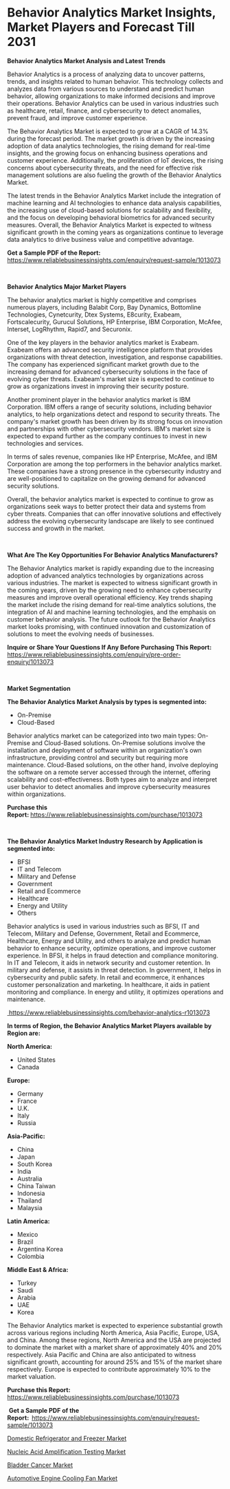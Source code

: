 <p><h1>Behavior Analytics Market Insights, Market Players and Forecast Till 2031</h1></p><p><strong>Behavior Analytics Market Analysis and Latest Trends</strong></p>
<p><p>Behavior Analytics is a process of analyzing data to uncover patterns, trends, and insights related to human behavior. This technology collects and analyzes data from various sources to understand and predict human behavior, allowing organizations to make informed decisions and improve their operations. Behavior Analytics can be used in various industries such as healthcare, retail, finance, and cybersecurity to detect anomalies, prevent fraud, and improve customer experience.</p><p>The Behavior Analytics Market is expected to grow at a CAGR of 14.3% during the forecast period. The market growth is driven by the increasing adoption of data analytics technologies, the rising demand for real-time insights, and the growing focus on enhancing business operations and customer experience. Additionally, the proliferation of IoT devices, the rising concerns about cybersecurity threats, and the need for effective risk management solutions are also fueling the growth of the Behavior Analytics Market.</p><p>The latest trends in the Behavior Analytics Market include the integration of machine learning and AI technologies to enhance data analysis capabilities, the increasing use of cloud-based solutions for scalability and flexibility, and the focus on developing behavioral biometrics for advanced security measures. Overall, the Behavior Analytics Market is expected to witness significant growth in the coming years as organizations continue to leverage data analytics to drive business value and competitive advantage.</p></p>
<p><strong>Get a Sample PDF of the Report:&nbsp;</strong> <a href="https://www.reliablebusinessinsights.com/enquiry/request-sample/1013073">https://www.reliablebusinessinsights.com/enquiry/request-sample/1013073</a></p>
<p>&nbsp;</p>
<p><strong>Behavior Analytics Major Market Players</strong></p>
<p><p>The behavior analytics market is highly competitive and comprises numerous players, including Balabit Corp, Bay Dynamics, Bottomline Technologies, Cynetcurity, Dtex Systems, E8curity, Exabeam, Fortscalecurity, Gurucul Solutions, HP Enterprise, IBM Corporation, McAfee, Interset, LogRhythm, Rapid7, and Securonix.</p><p>One of the key players in the behavior analytics market is Exabeam. Exabeam offers an advanced security intelligence platform that provides organizations with threat detection, investigation, and response capabilities. The company has experienced significant market growth due to the increasing demand for advanced cybersecurity solutions in the face of evolving cyber threats. Exabeam's market size is expected to continue to grow as organizations invest in improving their security posture.</p><p>Another prominent player in the behavior analytics market is IBM Corporation. IBM offers a range of security solutions, including behavior analytics, to help organizations detect and respond to security threats. The company's market growth has been driven by its strong focus on innovation and partnerships with other cybersecurity vendors. IBM's market size is expected to expand further as the company continues to invest in new technologies and services.</p><p>In terms of sales revenue, companies like HP Enterprise, McAfee, and IBM Corporation are among the top performers in the behavior analytics market. These companies have a strong presence in the cybersecurity industry and are well-positioned to capitalize on the growing demand for advanced security solutions.</p><p>Overall, the behavior analytics market is expected to continue to grow as organizations seek ways to better protect their data and systems from cyber threats. Companies that can offer innovative solutions and effectively address the evolving cybersecurity landscape are likely to see continued success and growth in the market.</p></p>
<p>&nbsp;</p>
<p><strong>What Are The Key Opportunities For Behavior Analytics Manufacturers?</strong></p>
<p><p>The Behavior Analytics market is rapidly expanding due to the increasing adoption of advanced analytics technologies by organizations across various industries. The market is expected to witness significant growth in the coming years, driven by the growing need to enhance cybersecurity measures and improve overall operational efficiency. Key trends shaping the market include the rising demand for real-time analytics solutions, the integration of AI and machine learning technologies, and the emphasis on customer behavior analysis. The future outlook for the Behavior Analytics market looks promising, with continued innovation and customization of solutions to meet the evolving needs of businesses.</p></p>
<p><strong>Inquire or Share Your Questions If Any Before Purchasing This Report:</strong> <a href="https://www.reliablebusinessinsights.com/enquiry/pre-order-enquiry/1013073">https://www.reliablebusinessinsights.com/enquiry/pre-order-enquiry/1013073</a></p>
<p>&nbsp;</p>
<p><strong>Market Segmentation</strong></p>
<p><strong>The Behavior Analytics Market Analysis by types is segmented into:</strong></p>
<p><ul><li>On-Premise</li><li>Cloud-Based</li></ul></p>
<p><p>Behavior analytics market can be categorized into two main types: On-Premise and Cloud-Based solutions. On-Premise solutions involve the installation and deployment of software within an organization's own infrastructure, providing control and security but requiring more maintenance. Cloud-Based solutions, on the other hand, involve deploying the software on a remote server accessed through the internet, offering scalability and cost-effectiveness. Both types aim to analyze and interpret user behavior to detect anomalies and improve cybersecurity measures within organizations.</p></p>
<p><strong>Purchase this Report:&nbsp;</strong><a href="https://www.reliablebusinessinsights.com/purchase/1013073">https://www.reliablebusinessinsights.com/purchase/1013073</a></p>
<p>&nbsp;</p>
<p><strong>The Behavior Analytics Market Industry Research by Application is segmented into:</strong></p>
<p><ul><li>BFSI</li><li>IT and Telecom</li><li>Military and Defense</li><li>Government</li><li>Retail and Ecommerce</li><li>Healthcare</li><li>Energy and Utility</li><li>Others</li></ul></p>
<p><p>Behavior analytics is used in various industries such as BFSI, IT and Telecom, Military and Defense, Government, Retail and Ecommerce, Healthcare, Energy and Utility, and others to analyze and predict human behavior to enhance security, optimize operations, and improve customer experience. In BFSI, it helps in fraud detection and compliance monitoring. In IT and Telecom, it aids in network security and customer retention. In military and defense, it assists in threat detection. In government, it helps in cybersecurity and public safety. In retail and ecommerce, it enhances customer personalization and marketing. In healthcare, it aids in patient monitoring and compliance. In energy and utility, it optimizes operations and maintenance.</p></p>
<p><a href="https://www.reliablebusinessinsights.com/behavior-analytics-r1013073">&nbsp;https://www.reliablebusinessinsights.com/behavior-analytics-r1013073</a></p>
<p><strong>In terms of Region, the Behavior Analytics Market Players available by Region are:</strong></p>
<p>
    <p> <strong> North America: </strong>
        <ul>
            <li>United States</li>
            <li>Canada</li>
        </ul>
        </p> 
    <p> <strong> Europe: </strong>
        <ul>
            <li>Germany</li>
            <li>France</li>
            <li>U.K.</li>
            <li>Italy</li>
            <li>Russia</li>
        </ul>
        </p> 
    <p> <strong> Asia-Pacific: </strong>
        <ul>
            <li>China</li>
            <li>Japan</li>
            <li>South Korea</li>
            <li>India</li>
            <li>Australia</li>
            <li>China Taiwan</li>
            <li>Indonesia</li>
            <li>Thailand</li>
            <li>Malaysia</li>
        </ul>
        </p> 
    <p> <strong> Latin America: </strong>
        <ul>
            <li>Mexico</li>
            <li>Brazil</li>
            <li>Argentina Korea</li>
            <li>Colombia</li>
        </ul>
        </p> 
    <p> <strong> Middle East & Africa: </strong>
        <ul>
            <li>Turkey</li>
            <li>Saudi</li>
            <li>Arabia</li>
            <li>UAE</li>
            <li>Korea</li>
        </ul>
    </p>
    </p>
<p><p>The Behavior Analytics market is expected to experience substantial growth across various regions including North America, Asia Pacific, Europe, USA, and China. Among these regions, North America and the USA are projected to dominate the market with a market share of approximately 40% and 20% respectively. Asia Pacific and China are also anticipated to witness significant growth, accounting for around 25% and 15% of the market share respectively. Europe is expected to contribute approximately 10% to the market valuation.</p></p>
<p><strong>Purchase this Report: </strong><a href="https://www.reliablebusinessinsights.com/purchase/1013073">https://www.reliablebusinessinsights.com/purchase/1013073</a></p>
<p>&nbsp;<strong>Get a Sample PDF of the Report:&nbsp;&nbsp;</strong><a href="https://www.reliablebusinessinsights.com/enquiry/request-sample/1013073">https://www.reliablebusinessinsights.com/enquiry/request-sample/1013073</a></p>
<p><strong></strong></p>
<p><p><a href="https://www.linkedin.com/pulse/domestic-refrigerator-freezer-market-overview-global-trends-nnwtf?trackingId=g4pOHY7hRBmlEoGxsoc%2B8g%3D%3D">Domestic Refrigerator and Freezer Market</a></p><p><a href="https://github.com/nandosuryapratama/Market-Research-Report-List-1/blob/main/nucleic-acid-amplification-testing-market.md">Nucleic Acid Amplification Testing Market</a></p><p><a href="https://github.com/Chiragrp22/Market-Research-Report-List-5/blob/main/bladder-cancer-market.md">Bladder Cancer Market</a></p><p><a href="https://www.linkedin.com/pulse/global-automotive-engine-cooling-fan-market-share-growth-mm27f?trackingId=thVm5jhnVyOJNV45ZtCu6g%3D%3D">Automotive Engine Cooling Fan Market</a></p></p>